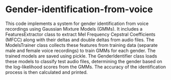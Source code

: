 # Gender-identification-from-voice
This code implements a system for gender identification from voice recordings using Gaussian Mixture Models (GMMs). It includes a FeaturesExtractor class to extract Mel Frequency Cepstral Coefficients (MFCC) along with their deltas and double deltas from audio files. The ModelsTrainer class collects these features from training data (separate male and female voice recordings) to train GMMs for each gender. The trained models are saved using pickle. The GenderIdentifier class loads these models to classify test audio files, determining the gender based on the log-likelihood scores from the GMMs. The accuracy of the identification process is then calculated and printed.

